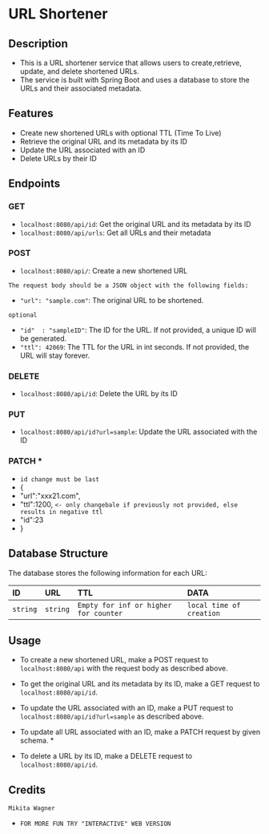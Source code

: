 # URL Shortener

## Description

- This is a URL shortener service that allows users to create,retrieve, update, and delete shortened URLs.
- The service is built with Spring Boot and uses a database to store the URLs and their associated metadata.
## Features

- Create new shortened URLs with optional TTL (Time To Live)
- Retrieve the original URL and its metadata by its ID
- Update the URL associated with an ID
- Delete URLs by their ID

## Endpoints

### GET

- `localhost:8080/api/id`: Get the original URL and its metadata by its ID
- `localhost:8080/api/urls`: Get all URLs and their metadata

### POST

- `localhost:8080/api/`: Create a new shortened URL

`The request body should be a JSON object with the following fields:`
- `"url": "sample.com"`: The original URL to be shortened.

`optional`
- `"id"  : "sampleID"`: The ID for the URL. If not provided, a unique ID will be generated.
- `"ttl": 42069`: The TTL for the URL in int seconds. If not provided, the URL will stay forever.

### DELETE

- `localhost:8080/api/id`: Delete the URL by its ID

### PUT

- `localhost:8080/api/id?url=sample`: Update the URL associated with the ID

### PATCH *

- `id change must be last`
- {
- "url":"xxx21.com",
- "ttl":1200, `<- only changebale if previously not provided, else results in negative ttl`
- "id":23
- }

## Database Structure

The database stores the following information for each URL:

| ID      | URL     | TTL                                   | DATA                       |
|:---------|:---------|:--------------------------------------|:-------------------------|
| `string` | `string` | `Empty for inf or higher for counter` | `local time of creation` |


## Usage

- To create a new shortened URL, make a POST request to `localhost:8080/api` with the request body as described above.

- To get the original URL and its metadata by its ID, make a GET request to `localhost:8080/api/id`.

- To update the URL associated with an ID, make a PUT request to `localhost:8080/api/id?url=sample` as described above.

- To update all URL associated with an ID, make a PATCH request by given schema. *

- To delete a URL by its ID, make a DELETE request to `localhost:8080/api/id`.

## Credits

``Mikita Wagner``

- ``FOR MORE FUN TRY "INTERACTIVE" WEB VERSION``
